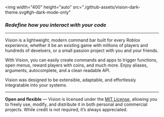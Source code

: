 <img width="400" height="auto" src="./github-assets/vision-dark-theme.svg#gh-dark-mode-only"

  
### *Redefine how you interact with your code*

---

Vision is a lightweight, modern command bar built for every Roblox experience, whether it be an existing game with millions of players and hundreds of develoers, or a small passion project with you and your friends.

With Vision, you can easily create commands and apps to trigger functions, open menus, reward players with coins, and much more. Enjoy aliases, arguments, autocomplete, and a clean readable API. 

Vision was designed to be extensible, adaptable, and effortlessly integratable into your systems.

---

**Open and flexible** — Vision is licensed under the [MIT License](https://choosealicense.com/licenses/mit/), allowing you to freely use, modify, and distribute it in both personal and commercial projects. While credit is not required, it’s always appreciated.
